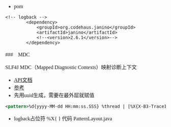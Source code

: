 <font face="Simsun" size=3>

- pom
~~~
<!-- logback -->
        <dependency>
            <groupId>org.codehaus.janino</groupId>
            <artifactId>janino</artifactId>
            <!--<version>2.6.1</version>-->
        </dependency>
~~~

###　MDC

SLF4J MDC（Mapped Diagnostic Contexts）映射诊断上下文

- [API文档](https://www.slf4j.org/api/org/slf4j/MDC.html)
- [参考](https://blog.csdn.net/a183400826/article/details/101519219)
- 先用uuid生成，需要在最外层就赋值
~~~ log.xml
<pattern>%d{yyyy-MM-dd HH:mm:ss.SSS} %thread | [%X{X-B3-TraceId}] | %-5level %logger{50} %msg%n</pattern>
~~~
- logback占位符 %X{ } 代码 PatternLayout.java


</font>
